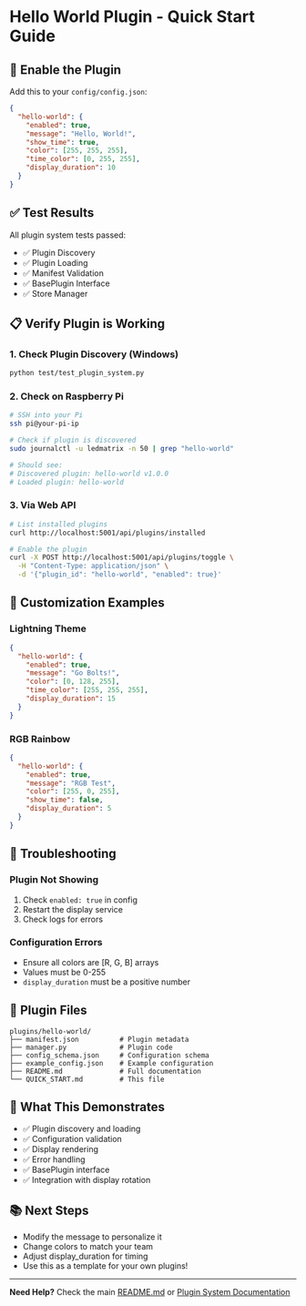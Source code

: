# Hello World Plugin - Quick Start Guide

## 🚀 Enable the Plugin

Add this to your `config/config.json`:

```json
{
  "hello-world": {
    "enabled": true,
    "message": "Hello, World!",
    "show_time": true,
    "color": [255, 255, 255],
    "time_color": [0, 255, 255],
    "display_duration": 10
  }
}
```

## ✅ Test Results

All plugin system tests passed:
- ✅ Plugin Discovery
- ✅ Plugin Loading  
- ✅ Manifest Validation
- ✅ BasePlugin Interface
- ✅ Store Manager

## 📋 Verify Plugin is Working

### 1. Check Plugin Discovery (Windows)
```bash
python test/test_plugin_system.py
```

### 2. Check on Raspberry Pi
```bash
# SSH into your Pi
ssh pi@your-pi-ip

# Check if plugin is discovered
sudo journalctl -u ledmatrix -n 50 | grep "hello-world"

# Should see:
# Discovered plugin: hello-world v1.0.0
# Loaded plugin: hello-world
```

### 3. Via Web API
```bash
# List installed plugins
curl http://localhost:5001/api/plugins/installed

# Enable the plugin
curl -X POST http://localhost:5001/api/plugins/toggle \
  -H "Content-Type: application/json" \
  -d '{"plugin_id": "hello-world", "enabled": true}'
```

## 🎨 Customization Examples

### Lightning Theme
```json
{
  "hello-world": {
    "enabled": true,
    "message": "Go Bolts!",
    "color": [0, 128, 255],
    "time_color": [255, 255, 255],
    "display_duration": 15
  }
}
```

### RGB Rainbow
```json
{
  "hello-world": {
    "enabled": true,
    "message": "RGB Test",
    "color": [255, 0, 255],
    "show_time": false,
    "display_duration": 5
  }
}
```

## 🔧 Troubleshooting

### Plugin Not Showing
1. Check `enabled: true` in config
2. Restart the display service
3. Check logs for errors

### Configuration Errors
- Ensure all colors are [R, G, B] arrays
- Values must be 0-255
- `display_duration` must be a positive number

## 📂 Plugin Files

```
plugins/hello-world/
├── manifest.json          # Plugin metadata
├── manager.py             # Plugin code
├── config_schema.json     # Configuration schema
├── example_config.json    # Example configuration
├── README.md              # Full documentation
└── QUICK_START.md         # This file
```

## 🎯 What This Demonstrates

- ✅ Plugin discovery and loading
- ✅ Configuration validation
- ✅ Display rendering
- ✅ Error handling
- ✅ BasePlugin interface
- ✅ Integration with display rotation

## 📚 Next Steps

- Modify the message to personalize it
- Change colors to match your team
- Adjust display_duration for timing
- Use this as a template for your own plugins!

---

**Need Help?** Check the main [README.md](README.md) or [Plugin System Documentation](../../docs/PLUGIN_PHASE_1_SUMMARY.md)

